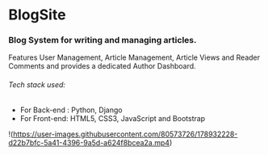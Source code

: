 # BlogSite
 
### Blog System for writing and managing articles.

Features User Management, Article Management, Article Views and Reader Comments and provides a dedicated Author Dashboard.

###### Tech stack used:
- For Back-end : Python, Django
- For Front-end: HTML5, CSS3, JavaScript and Bootstrap



!(https://user-images.githubusercontent.com/80573726/178932228-d22b7bfc-5a41-4396-9a5d-a624f8bcea2a.mp4)

